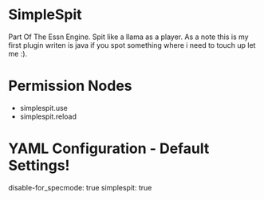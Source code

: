 # SimpleSpit
Part Of The Essn Engine. Spit like a llama as a player. As a note this is my first plugin writen is java if you spot something where i need to touch up let me :).
# Permission Nodes
* simplespit.use
* simplespit.reload
# YAML Configuration - Default Settings!
disable-for_specmode: true
simplespit: true
